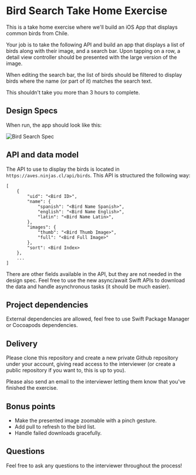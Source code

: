 # Bird Search Take Home Exercise

This is a take home exercise where we'll build an iOS App that displays common birds from Chile.

Your job is to take the following API and build an app that displays a list of birds along with
their image, and a search bar. Upon tapping on a row, a detail view controller should be presented
with the large version of the image.

When editing the search bar, the list of birds should be filtered to display birds where the name
(or part of it) matches the search text.

This shouldn't take you more than 3 hours to complete.

## Design Specs

When run, the app should look like this:

![Bird Search Spec](birdsearchspec.png)

## API and data model

The API to use to display the birds is located in `https://aves.ninjas.cl/api/birds`. This API is
structured the following way:

```
[
    {
        "uid": "<Bird ID>",
        "name": {
            "spanish": "<Bird Name Spanish>",
            "english": "<Bird Name English>",
            "latin": "<Bird Name Latin>",
        },
        "images": {
            "thumb": "<Bird Thumb Image>",
            "full": "<Bird Full Image>"
        },
        "sort": <Bird Index>
    },
    ...
]
```

There are other fields available in the API, but they are not needed in the design spec. Feel free
to use the new async/await Swift APIs to download the data and handle asynchronous tasks (it should
be much easier).

## Project dependencies

External dependencies are allowed, feel free to use Swift Package Manager or Cocoapods dependencies.

## Delivery

Please clone this repository and create a new private Github repository under your account, giving
read access to the interviewer (or create a public repository if you want to, this is up to you).

Please also send an email to the interviewer letting them know that you've finished the exercise.

## Bonus points

* Make the presented image zoomable with a pinch gesture.
* Add pull to refresh to the bird list.
* Handle failed downloads gracefully.

## Questions

Feel free to ask any questions to the interviewer throughout the process!